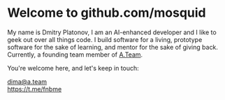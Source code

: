 # Welcome to github.com/mosquid

My name is Dmitry Platonov, I am an AI-enhanced developer and I like to geek out over all things code. I build software for a living, prototype software for the sake of learning, and mentor for the sake of giving back.
Currently, a founding team member of [A.Team](https://a.team/).

You're welcome here, and let's keep in touch:

dima@a.team  
https://t.me/fnbme

